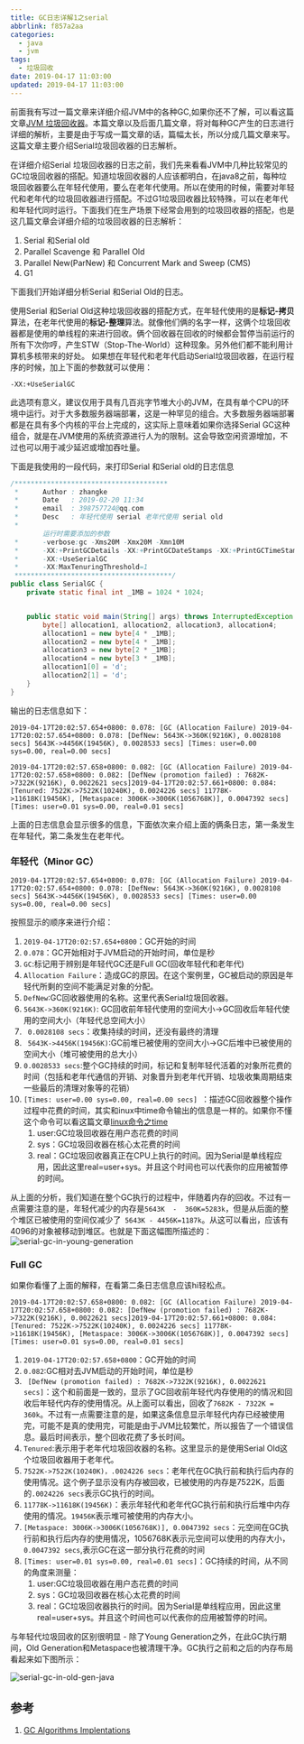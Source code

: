 ```yaml
---
title: GC日志详解1之serial
abbrlink: f857a2aa
categories:
  - java
  - jvm
tags:
  - 垃圾回收
date: 2019-04-17 11:03:00
updated: 2019-04-17 11:03:00
---
```

前面我有写过一篇文章来详细介绍JVM中的各种GC,如果你还不了解，可以看这篇文章[JVM 垃圾回收器](/posts/1d97a19/)。本篇文章以及后面几篇文章，将对每种GC产生的日志进行详细的解析，主要是由于写成一篇文章的话，篇幅太长，所以分成几篇文章来写。这篇文章主要介绍Serial垃圾回收器的日志解析。
<!-- more -->

在详细介绍Serial 垃圾回收器的日志之前，我们先来看看JVM中几种比较常见的GC垃圾回收器的搭配。知道垃圾回收器的人应该都明白，在java8之前，每种垃圾回收器要么在年轻代使用，要么在老年代使用。所以在使用的时候，需要对年轻代和老年代的垃圾回收器进行搭配。不过G1垃圾回收器比较特殊，可以在老年代和年轻代同时运行。下面我们在生产场景下经常会用到的垃圾回收器的搭配，也是这几篇文章会详细介绍的垃圾回收器的日志解析：
1. Serial 和Serial old
2. Parallel  Scavenge 和 Parallel Old
3. Parallel New(ParNew) 和  Concurrent Mark and Sweep (CMS) 
4. G1

下面我们开始详细分析Serial 和Serial Old的日志。

使用Serial 和Serial Old这种垃圾回收器的搭配方式，在年轻代使用的是**标记-拷贝**算法，在老年代使用的**标记-整理**算法。就像他们俩的名字一样，这俩个垃圾回收器都是使用的单线程的来进行回收。俩个回收器在回收的时候都会暂停当前运行的所有下次你哼，产生STW（Stop-The-World）这种现象。另外他们都不能利用计算机多核带来的好处。
如果想在年轻代和老年代启动Serial垃圾回收器，在运行程序的时候，加上下面的参数就可以使用：
```
-XX:+UseSerialGC
```
此选项有意义，建议仅用于具有几百兆字节堆大小的JVM，在具有单个CPU的环境中运行。对于大多数服务器端部署，这是一种罕见的组合。大多数服务器端部署都是在具有多个内核的平台上完成的，这实际上意味着如果你选择Serial GC这种组合，就是在JVM使用的系统资源进行人为的限制。这会导致空闲资源增加，不过也可以用于减少延迟或增加吞吐量。

下面是我使用的一段代码，来打印Serial 和Serial old的日志信息
``` java
/**************************************
 *      Author : zhangke
 *      Date   : 2019-02-20 11:34
 *      email  : 398757724@qq.com
 *      Desc   : 年轻代使用 serial 老年代使用 serial old
 *
        运行时需要添加的参数
 *      -verbose:gc -Xms20M -Xmx20M -Xmn10M
 *      -XX:+PrintGCDetails -XX:+PrintGCDateStamps -XX:+PrintGCTimeStamps
 *      -XX:+UseSerialGC
 *      -XX:MaxTenuringThreshold=1
 ***************************************/
public class SerialGC {
    private static final int _1MB = 1024 * 1024;


    public static void main(String[] args) throws InterruptedException {
        byte[] allocation1, allocation2, allocation3, allocation4;
        allocation1 = new byte[4 * _1MB];
        allocation2 = new byte[4 * _1MB];
        allocation3 = new byte[2 * _1MB];
        allocation4 = new byte[3 * _1MB];
        allocation1[0] = 'd';
        allocation2[1] = 'd';
    }
}
```
输出的日志信息如下：
``` log
2019-04-17T20:02:57.654+0800: 0.078: [GC (Allocation Failure) 2019-04-17T20:02:57.654+0800: 0.078: [DefNew: 5643K->360K(9216K), 0.0028108 secs] 5643K->4456K(19456K), 0.0028533 secs] [Times: user=0.00 sys=0.00, real=0.00 secs] 

2019-04-17T20:02:57.658+0800: 0.082: [GC (Allocation Failure) 2019-04-17T20:02:57.658+0800: 0.082: [DefNew (promotion failed) : 7682K->7322K(9216K), 0.0022621 secs]2019-04-17T20:02:57.661+0800: 0.084: [Tenured: 7522K->7522K(10240K), 0.0024226 secs] 11778K->11618K(19456K), [Metaspace: 3006K->3006K(1056768K)], 0.0047392 secs] [Times: user=0.01 sys=0.00, real=0.01 secs] 

```
上面的日志信息会显示很多的信息，下面依次来介绍上面的俩条日志，第一条发生在年轻代，第二条发生在老年代。
### 年轻代（Minor GC）
```
2019-04-17T20:02:57.654+0800: 0.078: [GC (Allocation Failure) 2019-04-17T20:02:57.654+0800: 0.078: [DefNew: 5643K->360K(9216K), 0.0028108 secs] 5643K->4456K(19456K), 0.0028533 secs] [Times: user=0.00 sys=0.00, real=0.00 secs] 
```
按照显示的顺序来进行介绍：
1. `2019-04-17T20:02:57.654+0800`：GC开始的时间
2. `0.078`：GC开始相对于JVM启动的开始时间，单位是秒
3. `GC`:标记用于辨别是年轻代GC还是Full GC(回收年轻代和老年代)
4. `Allocation Failure`：造成GC的原因。在这个案例里，GC被启动的原因是年轻代所剩的空间不能满足对象的分配。
5. `DefNew`:GC回收器使用的名称。这里代表Serial垃圾回收器。
6. `5643K->360K(9216K)`: GC回收前年轻代使用的空间大小->GC回收后年轻代使用的空间大小（年轻代总空间大小）
7. ` 0.0028108 secs`：收集持续的时间，还没有最终的清理
8. ` 5643K->4456K(19456K)`:GC前堆已被使用的空间大小->GC后堆中已被使用的空间大小（堆可被使用的总大小）
9. `0.0028533 secs`:整个GC持续的时间，标记和复制年轻代活着的对象所花费的时间（包括和老年代通信的开销、对象晋升到老年代开销、垃圾收集周期结束一些最后的清理对象等的花销）
10. `[Times: user=0.00 sys=0.00, real=0.00 secs] `：描述GC回收器整个操作过程中花费的时间，其实和inux中time命令输出的信息是一样的。如果你不懂这个命令可以看这篇文章[linux命令之time](/posts/3374b24f/)
    1.  user:GC垃圾回收器在用户态花费的时间
    2.  sys：GC垃圾回收器在核心太花费的时间
    3.  real：GC垃圾回收器真正在CPU上执行的时间。因为Serial是单线程应用，因此这里real=user+sys。并且这个时间也可以代表你的应用被暂停的时间。


从上面的分析，我们知道在整个GC执行的过程中，伴随着内存的回收。不过有一点需要注意的是，年轻代减少的内存是`5643K  -  360K=5283k`，但是从后面的整个堆区已被使用的空间仅减少了` 5643K - 4456K=1187k`。从这可以看出，应该有4096的对象被移动到堆区。也就是下面这幅图所描述的：
![serial-gc-in-young-generation ](https://cdn.jsdelivr.net/gh/fengxiu/img/serial-gc-in-young-generation.png)
### Full GC
如果你看懂了上面的解释，在看第二条日志信息应该hi轻松点。
```
2019-04-17T20:02:57.658+0800: 0.082: [GC (Allocation Failure) 2019-04-17T20:02:57.658+0800: 0.082: [DefNew (promotion failed) : 7682K->7322K(9216K), 0.0022621 secs]2019-04-17T20:02:57.661+0800: 0.084: [Tenured: 7522K->7522K(10240K), 0.0024226 secs] 11778K->11618K(19456K), [Metaspace: 3006K->3006K(1056768K)], 0.0047392 secs] [Times: user=0.01 sys=0.00, real=0.01 secs] 
```
1. `2019-04-17T20:02:57.658+0800`：GC开始的时间
2. `0.082`:GC相对去JVM启动的开始时间，单位是秒
3. ` [DefNew (promotion failed) : 7682K->7322K(9216K), 0.0022621 secs]`：这个和前面是一致的，显示了GC回收前年轻代内存使用的的情况和回收后年轻代内存的使用情况。从上面可以看出，回收了`7682K - 7322K = 360k`。不过有一点需要注意的是，如果这条信息显示年轻代内存已经被使用完，可能不是真的使用完，可能是由于JVM比较繁忙，所以报告了一个错误信息。最后时间表示，整个回收花费了多长时间。
4. `Tenured`:表示用于老年代垃圾回收器的名称。这里显示的是使用Serial Old这个垃圾回收器用于老年代。
5. `7522K->7522K(10240K)，.0024226 secs`：老年代在GC执行前和执行后内存的使用情况。这个例子显示没有内存被回收，已被使用的内存是7522K，后面的`.0024226 secs`表示GC执行的时间。
6. `11778K->11618K(19456K)`：表示年轻代和老年代GC执行前和执行后堆中内存使用的情况。`19456K`表示堆可被使用的内存大小。
7. `[Metaspace: 3006K->3006K(1056768K)], 0.0047392 secs`：元空间在GC执行前和执行后内存的使用情况，1056768K表示元空间可以使用的内存大小，`0.0047392 secs`,表示GC在这一部分执行花费的时间
8. `[Times: user=0.01 sys=0.00, real=0.01 secs]`：GC持续的时间，从不同的角度来测量：
    1. user:GC垃圾回收器在用户态花费的时间
    2.  sys：GC垃圾回收器在核心太花费的时间
    3.  real：GC垃圾回收器执行的时间。因为Serial是单线程应用，因此这里real=user+sys。并且这个时间也可以代表你的应用被暂停的时间。

与年轻代垃圾回收的区别很明显 - 除了Young Generation之外，在此GC执行期间，Old Generation和Metaspace也被清理干净。GC执行之前和之后的内存布局看起来如下图所示：

![serial-gc-in-old-gen-java](https://cdn.jsdelivr.net/gh/fengxiu/img/serial-gc-in-old-gen-java.png)



## 参考
1. [GC Algorithms Implentations](https://plumbr.io/handbook/garbage-collection-algorithms-implementations)